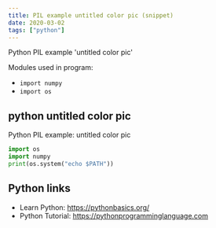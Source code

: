 ```yaml
---
title: PIL example untitled color pic (snippet)
date: 2020-03-02
tags: ["python"]
---
```

Python PIL example 'untitled color pic'


Modules used in program: 
* `import numpy`
* `import os`

## python untitled color pic

Python PIL example: untitled color pic

```python
import os
import numpy
print(os.system("echo $PATH"))

```

## Python links

- Learn Python: https://pythonbasics.org/
- Python Tutorial: https://pythonprogramminglanguage.com
